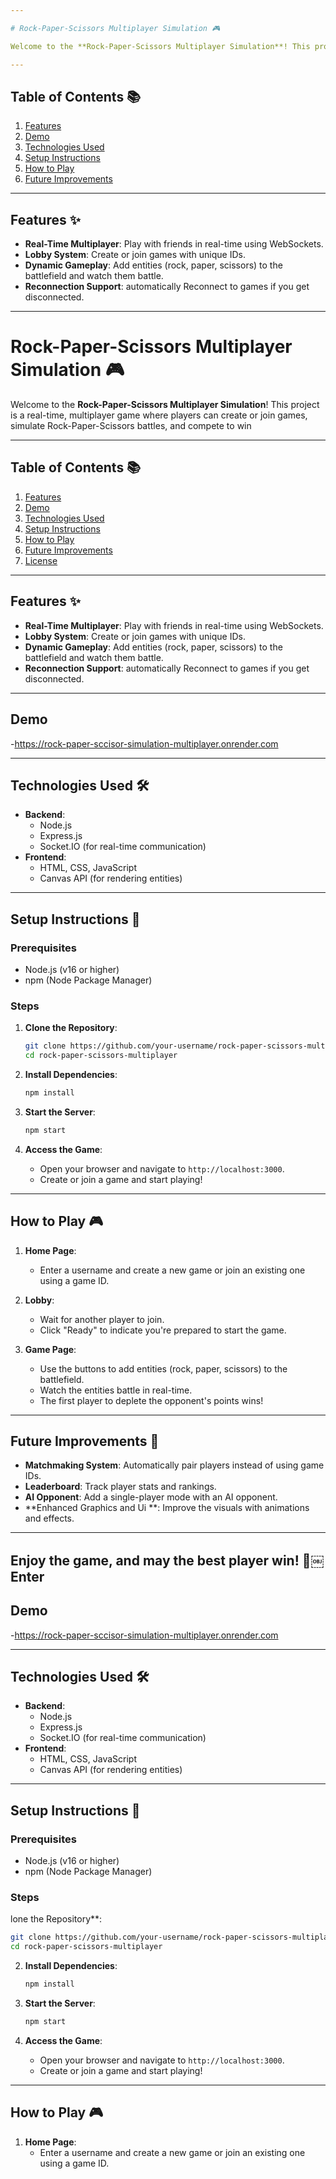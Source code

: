 ```yaml
---

# Rock-Paper-Scissors Multiplayer Simulation 🎮

Welcome to the **Rock-Paper-Scissors Multiplayer Simulation**! This project is a real-time, multiplayer game where players can create or join games, simulate Rock-Paper-Scissors battles, and compete to win

---
```


## Table of Contents 📚
1. [Features](#features)
2. [Demo](#demo)
3. [Technologies Used](#technologies-used)
4. [Setup Instructions](#setup-instructions)
5. [How to Play](#how-to-play)
6. [Future Improvements](#future-improvements)

---

## Features ✨
- **Real-Time Multiplayer**: Play with friends in real-time using WebSockets.
- **Lobby System**: Create or join games with unique IDs.
- **Dynamic Gameplay**: Add entities (rock, paper, scissors) to the battlefield and watch them battle.
- **Reconnection Support**: automatically Reconnect to games if you get disconnected.
---

# Rock-Paper-Scissors Multiplayer Simulation 🎮

Welcome to the **Rock-Paper-Scissors Multiplayer Simulation**! This project is a real-time, multiplayer game where players can create or join games, simulate Rock-Paper-Scissors battles, and compete to win

---

## Table of Contents 📚
1. [Features](#features)
2. [Demo](#demo)
3. [Technologies Used](#technologies-used)
4. [Setup Instructions](#setup-instructions)
5. [How to Play](#how-to-play)
6. [Future Improvements](#future-improvements)
7. [License](#license)

---

## Features ✨
- **Real-Time Multiplayer**: Play with friends in real-time using WebSockets.
- **Lobby System**: Create or join games with unique IDs.
- **Dynamic Gameplay**: Add entities (rock, paper, scissors) to the battlefield and watch them battle.
- **Reconnection Support**: automatically Reconnect to games if you get disconnected.

---

## Demo
 -https://rock-paper-sccisor-simulation-multiplayer.onrender.com
 
---

## Technologies Used 🛠️
- **Backend**:
  - Node.js
  - Express.js
  - Socket.IO (for real-time communication)
- **Frontend**:
  - HTML, CSS, JavaScript
  - Canvas API (for rendering entities)

---

## Setup Instructions 🚀

### Prerequisites
- Node.js (v16 or higher)
- npm (Node Package Manager)

### Steps
1. **Clone the Repository**:
   ```bash
   git clone https://github.com/your-username/rock-paper-scissors-multiplayer.git
   cd rock-paper-scissors-multiplayer
   ```

2. **Install Dependencies**:
   ```bash
   npm install
   ```

3. **Start the Server**:
   ```bash
   npm start
   ```

4. **Access the Game**:
   - Open your browser and navigate to `http://localhost:3000`.
   - Create or join a game and start playing!

---

## How to Play 🎮

1. **Home Page**:
   - Enter a username and create a new game or join an existing one using a game ID.

2. **Lobby**:
   - Wait for another player to join.
   - Click "Ready" to indicate you're prepared to start the game.

3. **Game Page**:
   - Use the buttons to add entities (rock, paper, scissors) to the battlefield.
   - Watch the entities battle in real-time.
   - The first player to deplete the opponent's points wins!

---

## Future Improvements 🔮
- **Matchmaking System**: Automatically pair players instead of using game IDs.
- **Leaderboard**: Track player stats and rankings.
- **AI Opponent**: Add a single-player mode with an AI opponent.
- **Enhanced Graphics and Ui **: Improve the visuals with animations and effects.

---


Enjoy the game, and may the best player win! 🎉￼Enter
---

## Demo
 -https://rock-paper-sccisor-simulation-multiplayer.onrender.com
 
---

## Technologies Used 🛠️
- **Backend**:
  - Node.js
  - Express.js
  - Socket.IO (for real-time communication)
- **Frontend**:
  - HTML, CSS, JavaScript
  - Canvas API (for rendering entities)

---

## Setup Instructions 🚀

### Prerequisites
- Node.js (v16 or higher)
- npm (Node Package Manager)

### Steps
lone the Repository**:
   ```bash
   git clone https://github.com/your-username/rock-paper-scissors-multiplayer.git
   cd rock-paper-scissors-multiplayer
   ```

2. **Install Dependencies**:
   ```bash
   npm install
   ```

3. **Start the Server**:
   ```bash
   npm start
   ```

4. **Access the Game**:
   - Open your browser and navigate to `http://localhost:3000`.
   - Create or join a game and start playing!

---

## How to Play 🎮

1. **Home Page**:
   - Enter a username and create a new game or join an existing one using a game ID.
